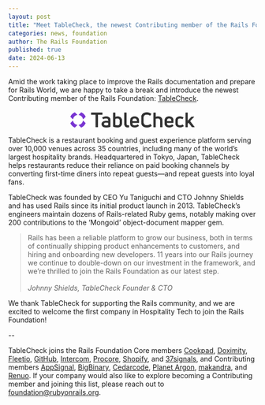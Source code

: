 ```yaml
---
layout: post
title: "Meet TableCheck, the newest Contributing member of the Rails Foundation"
categories: news, foundation
author: The Rails Foundation
published: true
date: 2024-06-13
---
```


Amid the work taking place to improve the Rails documentation and prepare for Rails World, we are happy to take a break and introduce the newest Contributing member of the Rails Foundation: <a href="https://tablecheck.com/en/join">TableCheck</a>.

<p style="text-align: center; margin-top: 20px"><img src="/assets/images/logo-tablecheck.svg" style="width: 50%"></p>

TableCheck is a restaurant booking and guest experience platform serving over 10,000 venues across 35 countries, including many of the world’s largest hospitality brands. Headquartered in Tokyo, Japan, TableCheck helps restaurants reduce their reliance on paid booking channels by converting first-time diners into repeat guests—and repeat guests into loyal fans.

TableCheck was founded by CEO Yu Taniguchi and CTO Johnny Shields and has used Rails since its initial product launch in 2013. TableCheck’s engineers maintain dozens of Rails-related Ruby gems, notably making over 200 contributions to the ‘Mongoid’ object-document mapper gem.

>Rails has been a reliable platform to grow our business, both in terms of continually shipping product enhancements to customers, and hiring and onboarding new developers. 11 years into our Rails journey we continue to double-down on our investment in the framework, and we’re thrilled to join the Rails Foundation as our latest step.
><br><br>*Johnny Shields, TableCheck Founder & CTO*

We thank TableCheck for supporting the Rails community, and we are excited to welcome the first company in Hospitality Tech to join the Rails Foundation! 

--

TableCheck joins the Rails Foundation Core members <a href="https://cookpad.com/">Cookpad</a>, <a href="https://www.doximity.com/">Doximity</a>, <a href="https://www.fleetio.com/">Fleetio</a>, <a href="https://github.com/">GitHub</a>, <a href="https://www.intercom.com/">Intercom</a>, <a href="https://www.procore.com/">Procore</a>, <a href="https://www.shopify.com/">Shopify</a>, and <a href="https://37signals.com/">37signals</a>, and Contributing members <a href="https://www.appsignal.com/">AppSignal</a>, <a href="https://www.bigbinary.com/">BigBinary</a>, <a href="https://www.cedarcode.com/">Cedarcode</a>, <a href="https://www.planetargon.com/">Planet Argon</a>, <a href="https://makandra.de/">makandra</a>, and <a href="https://www.renuo.ch/">Renuo</a>. If your company would also like to explore becoming a Contributing member and joining this list, please reach out to <a href="mailto:foundation@rubyonrails.org">foundation@rubyonrails.org</a>. 
